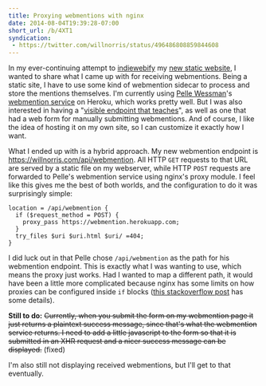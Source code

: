 ```yaml
---
title: Proxying webmentions with nginx
date: 2014-08-04T19:39:28-07:00
short_url: /b/4XT1
syndication:
 - https://twitter.com/willnorris/status/496486808859844608
---
```

In my ever-continuing attempt to [indiewebify][] my [new static website][], I wanted to share what I came up with for
receiving webmentions.  Being a static site, I have to use some kind of webmention sidecar to process and store the
mentions themselves.  I'm currently using [Pelle Wessman][]'s [webmention service][] on Heroku, which works pretty well.
But I was also interested in having a "[visible endpoint that teaches][]", as well as one that had a web form for
manually submitting webmentions.  And of course, I like the idea of hosting it on my own site, so I can customize it
exactly how I want.

What I ended up with is a hybrid approach.  My new webmention endpoint is <https://willnorris.com/api/webmention>.  All
HTTP `GET` requests to that URL are served by a static file on my webserver, while HTTP `POST` requests are forwarded to
Pelle's webmention service using nginx's proxy module.  I feel like this gives me the best of both worlds, and the
configuration to do it was surprisingly simple:

```
location = /api/webmention {
  if ($request_method = POST) {
    proxy_pass https://webmention.herokuapp.com;
  }
  try_files $uri $uri.html $uri/ =404;
}
```

I did luck out in that Pelle chose `/api/webmention` as the path for his webmention endpoint.  This is exactly what I was
wanting to use, which means the proxy just works.  Had I wanted to map a different path, it would have been a little more
complicated because nginx has some limits on how proxies can be configured inside `if` blocks ([this stackoverflow
post][] has some details).

[indiewebify]: http://indiewebify.me/
[new static website]: https://willnorris.com/2014/07/one-step-forward-two-steps-back
[Pelle Wessman]: http://voxpelli.com/
[webmention service]: https://webmention.herokuapp.com/
[visible endpoint that teaches]: http://indiewebcamp.com/irc/2014-05-04/line/1399233029
[this stackoverflow post]: https://stackoverflow.com/questions/10627596/nginx-proxy-or-rewrite-depending-on-user-agent

**Still to do:**  <s>Currently, when you submit the form on my webmention page it just returns a plaintext success
message, since that's what the webmention service returns.  I need to add a little javascript to the form so that it is
submitted in an XHR request and a nicer success message can be displayed.</s> (fixed)  

I'm also still not displaying received webmentions, but I'll get to that eventually.
